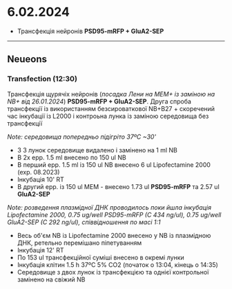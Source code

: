 6.02.2024
=========
- Трансфекція нейронів  __PSD95-mRFP + GluA2-SEP__

---


## Neueons
### Transfection (12:30)
Трансфекція щурячіх нейронів (_посадка Лени на MEM+ із заміною на NB+ від 26.01.2024_)  __PSD95-mRFP + GluA2-SEP__. Друга спроба трансфекції із використанням безсироваткової NB+B27 + скоречений час інкубації із L2000 і контроьна лунка із заміною середовища без трансфекції

_Note: середовища попередньо підігріто 37ºC ~30'_

- З 3 лунок  середовище видалено і замінено на 1 ml NB
- В 2x epp. 1.5 ml внесено по 150 ul NB
- В перший epp. 1.5 ml із 150 ul NB внесено 6 ul Lipofectamine 2000 (exp. 08.2023)
- Інкубація 10' RT
- В другий epp. із 150 ul MEM - внесено 1.73 ul  __PSD95-mRFP__ та  2.57 ul __GluA2-SEP__

_Note: розведення плазмідної ДНК проводилось поки йшла інкубація Lipofectamine 2000, 0.75 ug/well PSD95-mRFP (C 434 ng/ul),  0.75 ug/well GluA2-SEP (C 292 ng/ul), співвідношення по маcі 1:1_

- Весь об'єм NB із Lipofectamine 2000 внесено у NB із плазмідною ДНК, ретельно перемішано піпетуванням
- Інкубація 12' RT
- По 153 ul трансфекційної суміші внесено в окремі лунки
- Інкубація клітин 1.5 h 37ºC 5% CO2 (початок о 13:04, кінець о 14:35)
- Середовище з двох лунок із трансфекцією та однієї контрольної замінено на свіжий NB
